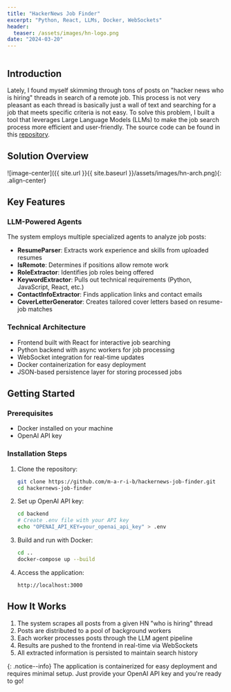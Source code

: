 ```yaml
---
title: "HackerNews Job Finder"
excerpt: "Python, React, LLMs, Docker, WebSockets"
header:
  teaser: /assets/images/hn-logo.png
date: "2024-03-20"
---
```


<img src="{{ BASE_URL }}/assets/images/hn-logo.png" alt="" class="full">

## Introduction
Lately, I found myself skimming through tons of posts on "hacker news who is hiring" threads in search of a remote job. This process is not very pleasant as each thread is basically just a wall of text and searching for a job that meets specific criteria is not easy. To solve this problem, I built a tool that leverages Large Language Models (LLMs) to make the job search process more efficient and user-friendly. The source code can be found in this [repository](https://github.com/m-a-r-i-b/hackernews-job-finder).

## Solution Overview

![image-center]({{ site.url }}{{ site.baseurl }}/assets/images/hn-arch.png){: .align-center}

## Key Features

### LLM-Powered Agents
The system employs multiple specialized agents to analyze job posts:

- **ResumeParser**: Extracts work experience and skills from uploaded resumes
- **IsRemote**: Determines if positions allow remote work
- **RoleExtractor**: Identifies job roles being offered
- **KeywordExtractor**: Pulls out technical requirements (Python, JavaScript, React, etc.)
- **ContactInfoExtractor**: Finds application links and contact emails
- **CoverLetterGenerator**: Creates tailored cover letters based on resume-job matches

### Technical Architecture
- Frontend built with React for interactive job searching
- Python backend with async workers for job processing
- WebSocket integration for real-time updates
- Docker containerization for easy deployment
- JSON-based persistence layer for storing processed jobs

## Getting Started

### Prerequisites
- Docker installed on your machine
- OpenAI API key

### Installation Steps
1. Clone the repository:
   ```bash
   git clone https://github.com/m-a-r-i-b/hackernews-job-finder.git
   cd hackernews-job-finder
   ```

2. Set up OpenAI API key:
   ```bash
   cd backend
   # Create .env file with your API key
   echo "OPENAI_API_KEY=your_openai_api_key" > .env
   ```

3. Build and run with Docker:
   ```bash
   cd ..
   docker-compose up --build
   ```

4. Access the application:
   ```
   http://localhost:3000
   ```

## How It Works
1. The system scrapes all posts from a given HN "who is hiring" thread
2. Posts are distributed to a pool of background workers
3. Each worker processes posts through the LLM agent pipeline
4. Results are pushed to the frontend in real-time via WebSockets
5. All extracted information is persisted to maintain search history

{: .notice--info}
The application is containerized for easy deployment and requires minimal setup. Just provide your OpenAI API key and you're ready to go!